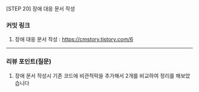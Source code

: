 [STEP 20] 장애 대응 문서 작성 

### **커밋 링크**

1. 장애 대응 문서 작성 : https://cmstory.tistory.com/6


---
### **리뷰 포인트(질문)**

1. 장애 문서 작성시 기존 코드에 비관적락을 추가해서 2개를 비교하여 정리를 해보았습니다

